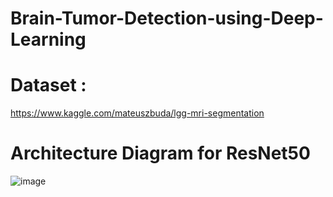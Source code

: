 # Brain-Tumor-Detection-using-Deep-Learning

# Dataset :
 https://www.kaggle.com/mateuszbuda/lgg-mri-segmentation

# Architecture Diagram for ResNet50
![image](https://github.com/user-attachments/assets/e3aef69a-568a-48ad-b892-408bb7b6a7ba)

